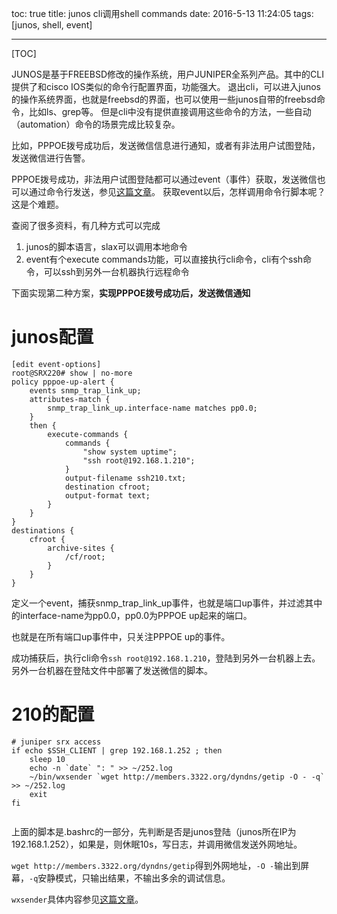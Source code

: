 toc: true
title: junos cli调用shell commands
date: 2016-5-13 11:24:05
tags: [junos, shell, event]
 
---
[TOC]
 
JUNOS是基于FREEBSD修改的操作系统，用户JUNIPER全系列产品。其中的CLI提供了和cisco IOS类似的命令行配置界面，功能强大。
退出cli，可以进入junos的操作系统界面，也就是freebsd的界面，也可以使用一些junos自带的freebsd命令，比如ls、grep等。
但是cli中没有提供直接调用这些命令的方法，一些自动（automation）命令的场景完成比较复杂。
 
比如，PPPOE拨号成功后，发送微信信息进行通知，或者有非法用户试图登陆，发送微信进行告警。
 
PPPOE拨号成功，非法用户试图登陆都可以通过event（事件）获取，发送微信也可以通过命令行发送，参见[这篇文章](http://lyallchan.github.io/2016/03/25/%E5%91%BD%E4%BB%A4%E8%A1%8C%E5%8F%91%E9%80%81%E6%B6%88%E6%81%AF%E5%88%B0%E5%BE%AE%E4%BF%A1%E4%BC%81%E4%B8%9A%E5%8F%B7/)。
获取event以后，怎样调用命令行脚本呢？这是个难题。
 
 
查阅了很多资料，有几种方式可以完成
 
1. junos的脚本语言，slax可以调用本地命令
2. event有个execute commands功能，可以直接执行cli命令，cli有个ssh命令，可以ssh到另外一台机器执行远程命令
 
下面实现第二种方案，**实现PPPOE拨号成功后，发送微信通知**
 
<!--more-->
 
# junos配置
 
```
[edit event-options]
root@SRX220# show | no-more
policy pppoe-up-alert {
    events snmp_trap_link_up;
    attributes-match {
        snmp_trap_link_up.interface-name matches pp0.0;
    }
    then {
        execute-commands {
            commands {
                "show system uptime";
                "ssh root@192.168.1.210";
            }
            output-filename ssh210.txt;
            destination cfroot;
            output-format text;
        }
    }
}
destinations {
    cfroot {
        archive-sites {
            /cf/root;
        }
    }
}
```
 
定义一个event，捕获snmp_trap_link_up事件，也就是端口up事件，并过滤其中的interface-name为pp0.0，pp0.0为PPPOE up起来的端口。
 
也就是在所有端口up事件中，只关注PPPOE up的事件。
 
成功捕获后，执行cli命令`ssh root@192.168.1.210`，登陆到另外一台机器上去。另外一台机器在登陆文件中部署了发送微信的脚本。
 
# 210的配置
 
```
# juniper srx access
if echo $SSH_CLIENT | grep 192.168.1.252 ; then
    sleep 10
    echo -n `date` ": " >> ~/252.log
    ~/bin/wxsender `wget http://members.3322.org/dyndns/getip -O - -q` >> ~/252.log
    exit
fi
 
```
 
上面的脚本是.bashrc的一部分，先判断是否是junos登陆（junos所在IP为192.168.1.252），如果是，则休眠10s，写日志，并调用微信发送外网地址。
 
`wget http://members.3322.org/dyndns/getip`得到外网地址，`-O -`输出到屏幕，`-q`安静模式，只输出结果，不输出多余的调试信息。
 
`wxsender`具体内容参见[这篇文章](http://lyallchan.github.io/2016/03/25/%E5%91%BD%E4%BB%A4%E8%A1%8C%E5%8F%91%E9%80%81%E6%B6%88%E6%81%AF%E5%88%B0%E5%BE%AE%E4%BF%A1%E4%BC%81%E4%B8%9A%E5%8F%B7/)。
 

